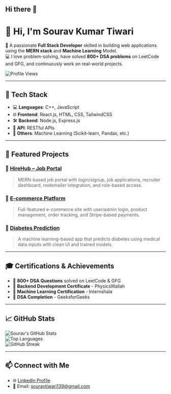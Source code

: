 
## Hi there 👋

# 👋 Hi, I'm Sourav Kumar Tiwari

🎯 A passionate **Full Stack Developer** skilled in building web applications using the **MERN stack** and **Machine Learning** Model.  
💻 I love problem-solving, have solved **800+ DSA problems** on LeetCode and GFG, and continuously work on real-world projects.  

![Profile Views](https://komarev.com/ghpvc/?username=sourav030&color=blue&style=flat-square)

---

## 🚀 Tech Stack

- 💻 **Languages**: C++, JavaScript  
- 🌐 **Frontend**: React.js, HTML, CSS, TailwindCSS  
- 🛠️ **Backend**: Node.js, Express.js  
- 🔗 **API**: RESTful APIs  
- 🧠 **Others**: Machine Learning (Scikit-learn, Pandas, etc.)  

---

## 📂 Featured Projects

### 🔗 [HireHub – Job Portal](https://github.com/sourav030/Hire-Hub)
> MERN-based job portal with login/signup, job applications, recruiter dashboard, nodemailer integration, and role-based access.  

### 🛒 [E-commerce Platform](https://github.com/sourav030/Ecommerce)
> Full-featured e-commerce site with user/admin login, product management, order tracking, and Stripe-based payments.  

### 🧪 [Diabetes Prediction](https://github.com/sourav030/ml-diabetes-prediction)
> A machine learning-based app that predicts diabetes using medical data inputs with clean UI and trained models.  

---

## 🎓 Certifications & Achievements

- 🧩 **800+ DSA Questions** solved on LeetCode & GFG  
- 📜 **Backend Development Certificate** - PhysicsWallah  
- 🤖 **Machine Learning Certification** - Internshala  
- 📘 **DSA Completion** - GeeksforGeeks  

---

## 📈 GitHub Stats

![Sourav's GitHub Stats](https://github-readme-stats.vercel.app/api?username=sourav030&show_icons=true&theme=radical)  
![Top Languages](https://github-readme-stats.vercel.app/api/top-langs/?username=sourav030&layout=compact&theme=radical)  
![GitHub Streak](https://github-readme-streak-stats.herokuapp.com/?user=sourav030&theme=radical)  

---

## 📫 Connect with Me

- 🌐 [LinkedIn Profile](https://www.linkedin.com/in/sourav-kumar-tiwari-82762426b)  
- 📧 Email: souravtiwari139@gmail.com



